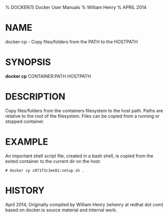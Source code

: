 % DOCKER(1) Docker User Manuals
% William Henry
% APRIL 2014
# NAME
docker-cp - Copy files/folders from the PATH to the HOSTPATH

# SYNOPSIS
**docker cp** CONTAINER:PATH HOSTPATH

# DESCRIPTION
Copy files/folders from the containers filesystem to the host
path. Paths are relative to the root of the filesystem. Files
can be copied from a running or stopped container.

# EXAMPLE
An important shell script file, created in a bash shell, is copied from
the exited container to the current dir on the host:

    # docker cp c071f3c3ee81:setup.sh .

# HISTORY
April 2014, Originally compiled by William Henry (whenry at redhat dot com)
based on docker.io source material and internal work.

